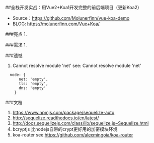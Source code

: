 ##全栈开发实战：用Vue2+Koa1开发完整的前后端项目（更新Koa2）
- Source：https://github.com/Molunerfinn/vue-koa-demo
- BLOG: https://molunerfinn.com/Vue+Koa/

###亮点
1. 


###需求
1.


###遗憾
1. Cannot resolve module 'net' see: Cannot resolve module 'net' 
```
  node: {
      net: 'empty',
      tls: 'empty',
      dns: 'empty'
    }
```
###文档
1. https://www.npmjs.com/package/sequelize-auto
2. http://sequelize.readthedocs.io/en/latest/
3. http://docs.sequelizejs.com/class/lib/sequelize.js~Sequelize.html
4. bcryptjs 比nodejs自带的crypt更好用的加密模块环境
5. koa-router see:https://github.com/alexmingoia/koa-router